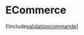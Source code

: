 # ECommerce

[!include[validationcommande](ecommerce.validationcommande.autogen.md)]

























































